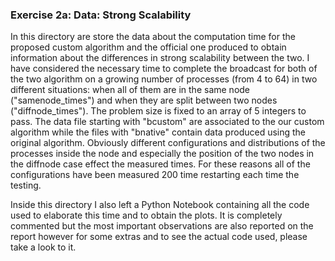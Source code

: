 ### Exercise 2a: Data: Strong Scalability

In this directory are store the data about the computation time for the proposed custom algorithm and the official one produced to obtain information about the differences in strong scalability between the two.
I have considered the necessary time to complete the broadcast for both of the two algorithm on a growing number of processes (from 4 to 64) in two different situations: when all of them are in the same node ("samenode_times") and when they are split between two nodes ("diffnode_times"). The problem size is fixed to an array of 5 integers to pass. The data file starting with "bcustom" are associated to the our custom algorithm while the files with "bnative" contain data produced using the original algorithm. Obviously different configurations and distributions of the processes inside the node and especially the position of the two nodes in the diffnode case effect the measured times. For these reasons all of the configurations have been measured 200 time restarting each time the testing.

Inside this directory I also left a Python Notebook containing all the code used to elaborate this time and to obtain the plots. It is completely commented but the most important observations are also reported on the report however for some extras and to see the actual code used, please take a look to it.